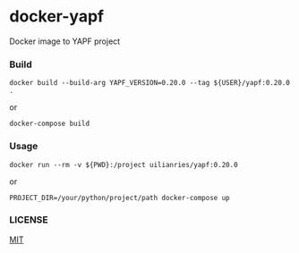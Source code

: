 # docker-yapf

Docker image to YAPF project

### Build

`docker build --build-arg YAPF_VERSION=0.20.0 --tag ${USER}/yapf:0.20.0 .`

or

`docker-compose build`

### Usage

`docker run --rm -v ${PWD}:/project uilianries/yapf:0.20.0`

or

```
PROJECT_DIR=/your/python/project/path docker-compose up
```

### LICENSE
[MIT](LICENSE)
